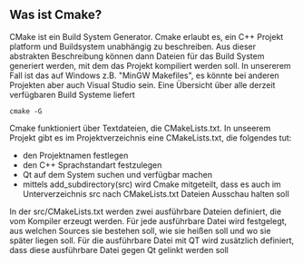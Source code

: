 ## Was ist Cmake?
CMake ist ein Build System Generator. Cmake erlaubt es, ein C++ Projekt platform und Buildsystem unabhängig zu beschreiben. Aus dieser abstrakten Beschreibung können dann Dateien für das Build System generiert werden, mit dem das Projekt kompiliert werden soll. In unsererem Fall ist das auf Windows z.B. "MinGW Makefiles", es könnte bei anderen Projekten aber auch Visual Studio sein. Eine Übersicht über alle derzeit verfügbaren Build Systeme liefert 
```shell
cmake -G
```
Cmake funktioniert über Textdateien, die CMakeLists.txt. In unseerem Projekt gibt es im Projektverzeichnis eine CMakeLists.txt, die folgendes tut:
- den Projektnamen festlegen
- den C++ Sprachstandart festzulegen
- Qt auf dem System suchen und verfügbar machen
- mittels add_subdirectory(src) wird Cmake mitgeteilt, dass es auch im Unterverzeichnis src nach CMakeLists.txt Dateien Ausschau halten soll

In der  src/CMakeLists.txt werden zwei ausführbare Dateien definiert, die vom Kompiler erzeugt werden. Für jede ausführbare Datei wird festgelegt, aus welchen Sources sie bestehen soll, wie sie heißen soll und wo sie später liegen soll. Für die ausführbare Datei mit QT wird zusätzlich definiert, dass diese ausführbare Datei gegen Qt gelinkt werden soll

